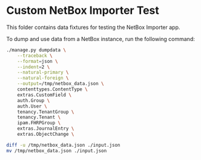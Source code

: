 # Custom NetBox Importer Test

This folder contains data fixtures for testing the NetBox Importer app.

To dump and use data from a NetBox instance, run the following command:

```bash
./manage.py dumpdata \
    --traceback \
    --format=json \
    --indent=2 \
    --natural-primary \
    --natural-foreign \
    --output=/tmp/netbox_data.json \
    contenttypes.ContentType \
    extras.CustomField \
    auth.Group \
    auth.User \
    tenancy.TenantGroup \
    tenancy.Tenant \
    ipam.FHRPGroup \
    extras.JournalEntry \
    extras.ObjectChange \

diff -u /tmp/netbox_data.json ./input.json
mv /tmp/netbox_data.json ./input.json
```

